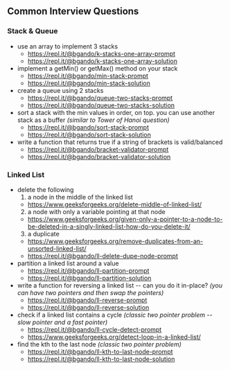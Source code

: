 ## Common Interview Questions

### Stack & Queue
- use an array to implement 3 stacks
  - https://repl.it/@bgando/k-stacks-one-array-prompt
  - https://repl.it/@bgando/k-stacks-one-array-solution
- implement a getMin() or getMax() method on your stack
  - https://repl.it/@bgando/min-stack-prompt
  - https://repl.it/@bgando/min-stack-solution
- create a queue using 2 stacks
  - https://repl.it/@bgando/queue-two-stacks-prompt
  - https://repl.it/@bgando/queue-two-stacks-solution
- sort a stack with the min values in order, on top. you can use another stack as a buffer *(similar to Tower of Hanoi question)*
  - https://repl.it/@bgando/sort-stack-prompt
  - https://repl.it/@bgando/sort-stack-solution
- write a function that returns true if a string of brackets is valid/balanced
  - https://repl.it/@bgando/bracket-validator-prompt
  - https://repl.it/@bgando/bracket-validator-solution


### Linked List
- delete the following
  1. a node in the middle of the linked list
    - https://www.geeksforgeeks.org/delete-middle-of-linked-list/
  2. a node with only a variable pointing at that node
    - https://www.geeksforgeeks.org/given-only-a-pointer-to-a-node-to-be-deleted-in-a-singly-linked-list-how-do-you-delete-it/
  3. a duplicate
    - https://www.geeksforgeeks.org/remove-duplicates-from-an-unsorted-linked-list/
    - https://repl.it/@bgando/ll-delete-dupe-node-prompt
- partition a linked list around a value
  - https://repl.it/@bgando/ll-partition-prompt
  - https://repl.it/@bgando/ll-partition-solution
- write a function for reversing a linked list -- can you do it in-place? *(you can have two pointers and then swap the pointers)*
  - https://repl.it/@bgando/ll-reverse-prompt
  - https://repl.it/@bgando/ll-reverse-solution
- check if a linked list contains a cycle *(classic two pointer problem -- slow pointer and a fast pointer)*
  - https://repl.it/@bgando/ll-cycle-detect-prompt
  - https://www.geeksforgeeks.org/detect-loop-in-a-linked-list/
- find the kth to the last node *(classic two pointer problem)*
  - https://repl.it/@bgando/ll-kth-to-last-node-prompt
  - https://repl.it/@bgando/ll-kth-to-last-node-solution
